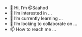 - 👋 Hi, I’m @Saahod
- 👀 I’m interested in ...
- 🌱 I’m currently learning ...
- 💞️ I’m looking to collaborate on ...
- 📫 How to reach me ...

<!---
Saahod/Saahod is a ✨ special ✨ repository because its `README.md` (this file) appears on your GitHub profile.
You can click the Preview link to take a look at your changes.
--->
